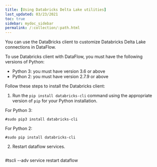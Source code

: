 ```yaml
---
title: [Using Databricks Delta Lake utilities]
last_updated: 03/23/2021
toc: true
sidebar: mydoc_sidebar
permalink: /:collection/:path.html
---
```

You can use the DataBricks client to customize Databricks Delta Lake connections in DataFlow.

To use Databricks client with DataFlow, you must have the following versions of Python:

- Python 3: you must have version 3.6 or above
- Python 2: you must have version 2.7.9 or above

Follow these steps to install the Databricks client:

1. Run the `pip install databricks-cli` command using the appropriate version of `pip` for your Python installation.

  For Python 3:
   ```
#sudo pip3 install databricks-cli
````

  For Python 2:
 ```
#sudo pip install databricks-cli
````

2. Restart dataflow services.
   ```
#tscli --adv service restart dataflow
```
